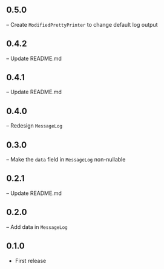## 0.5.0

– Create `ModifiedPrettyPrinter` to change default log output

## 0.4.2

– Update README.md

## 0.4.1

– Update README.md

## 0.4.0

– Redesign `MessageLog`

## 0.3.0

– Make the `data` field in `MessageLog` non-nullable

## 0.2.1

– Update README.md

## 0.2.0

– Add data in `MessageLog`

## 0.1.0

- First release

